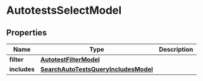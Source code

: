 

# AutotestsSelectModel


## Properties

| Name | Type | Description | Notes |
|------------ | ------------- | ------------- | -------------|
|**filter** | [**AutotestFilterModel**](AutotestFilterModel.md) |  |  [optional] |
|**includes** | [**SearchAutoTestsQueryIncludesModel**](SearchAutoTestsQueryIncludesModel.md) |  |  [optional] |



